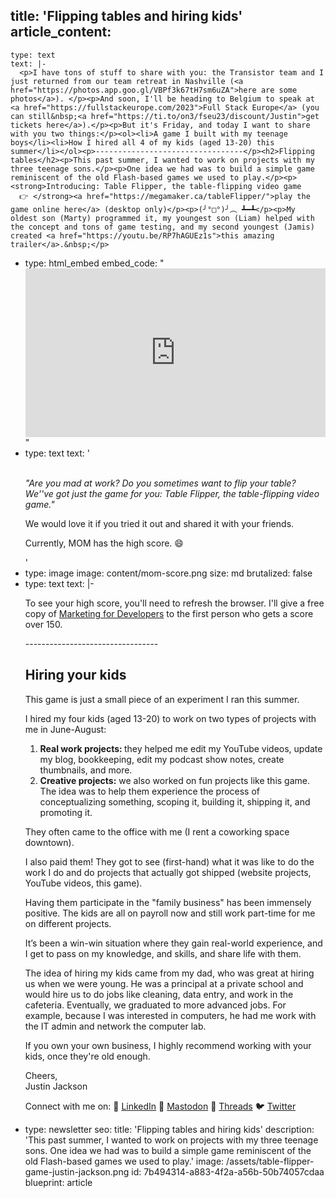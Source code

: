 title: 'Flipping tables and hiring kids'
article_content:
  -
    type: text
    text: |-
      <p>I have tons of stuff to share with you: the Transistor team and I just returned from our team retreat in Nashville (<a href="https://photos.app.goo.gl/VBPf3k67tH7sm6uZA">​here are some photos​</a>). </p><p>And soon, I'll be heading to Belgium to speak at <a href="https://fullstackeurope.com/2023">​Full Stack Europe​</a> (you can still&nbsp;<a href="https://ti.to/on3/fseu23/discount/Justin">get tickets here​</a>).</p><p>But it's Friday, and today I want to share with you two things:</p><ol><li>A game I built with my teenage boys</li><li>How I hired all 4 of my kids (aged 13-20) this summer</li></ol><p>---------------------------------</p><h2>Flipping tables</h2><p>This past summer, I wanted to work on projects with my three teenage sons.</p><p>One idea we had was to build a simple game reminiscent of the old Flash-based games we used to play.</p><p><strong>Introducing: Table Flipper, the table-flipping video game
      👉 </strong><a href="https://megamaker.ca/tableFlipper/">​play the game online here​</a> (desktop only)</p><p>(╯°□°)╯︵ ┻━┻</p><p>My oldest son (Marty) programmed it, my youngest son (Liam) helped with the concept and tons of game testing, ​and my second youngest (Jamis) created <a href="https://youtu.be/RP7hAGUEz1s">this amazing trailer</a>.&nbsp;</p>
  -
    type: html_embed
    embed_code: "<style>.embed-container { position: relative; padding-bottom: 56.25%; height: 0; overflow: hidden; max-width: 100%; } .embed-container iframe, .embed-container object, .embed-container embed { position: absolute; top: 0; left: 0; width: 100%; height: 100%; }</style><div class='embed-container'><iframe src='https://www.youtube.com/embed//RP7hAGUEz1s?rel=0' frameborder='0' allowfullscreen></iframe></div>"
  -
    type: text
    text: '<p><em><br>"Are you mad at work? Do you sometimes want to flip your table? We''ve got just the game for you: Table Flipper, the table-flipping video game."</em></p><p>We would love it if you tried it out and shared it with your friends.</p><p>Currently, MOM has the high score. 😄</p>'
  -
    type: image
    image: content/mom-score.png
    size: md
    brutalized: false
  -
    type: text
    text: |-
      <p>To see your high score, you'll need to refresh the browser. I'll give a free copy of <a href="https://www.devmarketing.xyz/">​Marketing for Developers​</a> to the first person who gets a score over 150.</p><p>---------------------------------</p><h2>Hiring your kids</h2><p>This game is just a small piece of an experiment I ran this summer.</p><p>I hired my four kids (aged 13-20) to work on two types of projects with me in June-August:</p><ol><li><strong>Real work projects: </strong>they helped me edit my YouTube videos, update my blog, bookkeeping, edit my podcast show notes, create thumbnails, and more.</li><li><strong>Creative projects:</strong> we also worked on fun projects like this game. The idea was to help them experience the process of conceptualizing something, scoping it, building it, shipping it, and promoting it.</li></ol><p>They often came to the office with me (I rent a coworking space downtown).</p><p>I also paid them! They got to see (first-hand) what it was like to do the work I do and do projects that actually got shipped (website projects, YouTube videos, this game). </p><p>Having them participate in the "family business" has been immensely positive. The kids are all on payroll now and still work part-time for me on different projects.</p><p>It’s been a win-win situation where they gain real-world experience, and I get to pass on my knowledge, and skills, and share life with them.</p><p>The idea of hiring my kids came from my dad, who was great at hiring us when we were young. He was a principal at a private school and would hire us to do jobs like cleaning, data entry, and work in the cafeteria. Eventually, we graduated to more advanced jobs. For example, because I was interested in computers, he had me work with the IT admin and network the computer lab.</p><p>If you own your own business, I highly recommend working with your kids, once they're old enough.</p><p>Cheers,<br>Justin Jackson</p><p>Connect with me on:
      💼 <a href="https://www.linkedin.com/in/justinijackson/">​LinkedIn​</a>&nbsp;🐘 <a href="https://mastodon.social/@mijustin">​Mastodon​</a>&nbsp;🧵 <a href="https://www.threads.net/@mijustin">​Threads​</a>&nbsp;🐦 <a href="https://twitter.com/mijustin">​Twitter​</a></p>
  -
    type: newsletter
seo:
  title: 'Flipping tables and hiring kids'
  description: 'This past summer, I wanted to work on projects with my three teenage sons.  One idea we had was to build a simple game reminiscent of the old Flash-based games we used to play.'
  image: /assets/table-flipper-game-justin-jackson.png
id: 7b494314-a883-4f2a-a56b-50b74057cdaa
blueprint: article

